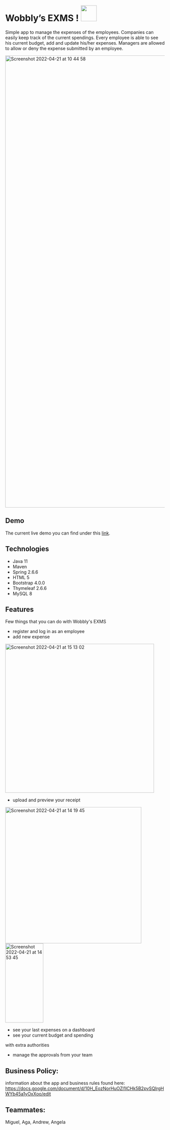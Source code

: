# Wobbly’s EXMS ! <img width="50" src= "https://user-images.githubusercontent.com/67691914/164456193-1ad2302e-1652-49f9-9a60-03cad924b5c8.jpg">


Simple app to manage the expenses of the employees. 
Companies can easily keep track of the current spendings. Every employee is able to see his current budget, add and update his/her expenses. Managers are allowed to allow or deny the expense submitted by an employee.

<img width="1426" alt="Screenshot 2022-04-21 at 10 44 58" src="https://user-images.githubusercontent.com/67691914/164416803-1e51f74a-2503-4be1-88e3-400c3d994b8f.png">

## Demo

The current live demo you can find under this [link](http://ec2-18-157-178-145.eu-central-1.compute.amazonaws.com:8094/).

## Technologies

* Java 11
* Maven
* Spring 2.6.6
* HTML 5
* Bootstrap 4.0.0
* Thymeleaf 2.6.6
* MySQL 8


## Features

Few things that you can do with Wobbly's EXMS

* register and log in as an employee
* add new expense
<img width="470" alt="Screenshot 2022-04-21 at 15 13 02" src="https://user-images.githubusercontent.com/67691914/164465608-f57e5aa3-22b2-49ca-8158-12596f8e8f29.png">

* upload and preview your receipt
<img width="430" alt="Screenshot 2022-04-21 at 14 19 45" src="https://user-images.githubusercontent.com/67691914/164456694-1c35e4d9-930a-452a-b779-e6bebc48c32c.png">


<img width="120" height="250" style-border = solid alt="Screenshot 2022-04-21 at 14 53 45" src="https://user-images.githubusercontent.com/67691914/164463065-38d999c5-3a79-47a6-a063-159c946b8bee.png">




* see your last expenses on a dashboard
* see your current budget and spending

with extra authorities
* manage the approvals from your team


## Business Policy:
information about the app and business rules found here:
https://docs.google.com/document/d/10H_EozNorHuOZl1lCHk5B2pvSQIrgHWYb45a1yOxXoo/edit 

## Teammates:
Miguel,
Aga,
Andrew,
Angela 
